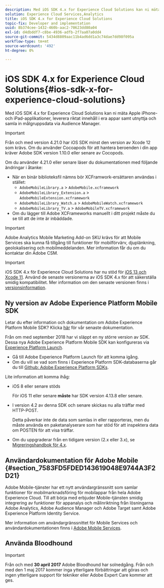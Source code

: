 ```yaml
---
description: Med iOS SDK 4.x for Experience Cloud Solutions kan ni mäta Apple iPhone- och iPad-applikationer, leverera riktat innehåll i era appar samt utnyttja och samla in målgruppsdata via Audience Manager.
solution: Experience Cloud Services,Analytics
title: iOS SDK 4.x for Experience Cloud Solutions
topic-fix: Developer and implementation
uuid: 8b374cee-1432-460b-aac2-70623dd80a04
exl-id: d4dbddf7-c8be-4936-adfb-2f7aa07a0dd4
source-git-commit: 5434d8809aac11b4ad6dd1a3c74dae7dd98f095a
workflow-type: tm+mt
source-wordcount: '492'
ht-degree: 0%

---
```


# iOS SDK 4.x for Experience Cloud Solutions{#ios-sdk-x-for-experience-cloud-solutions}

Med iOS SDK 4.x for Experience Cloud Solutions kan ni mäta Apple iPhone- och iPad-applikationer, leverera riktat innehåll i era appar samt utnyttja och samla in målgruppsdata via Audience Manager.

>[!IMPORTANT]
>
>Från och med version 4.21.0 har iOS SDK minst den version av Xcode 12 som krävs. Om du använder Cocoapods för att hantera beroenden i din app kräver Adobe SDK version 1.10.0 eller senare av Cocopods.

Om du använder 4.21.0 eller senare läser du dokumentationen med följande ändringar i åtanke:

* När en binär biblioteksfil nämns bör XCFramwork-ersättaren användas i stället:
   * `AdobeMobileLibrary.a` > `AdobeMobile.xcframework`
   * `AdobeMobileLibrary_Extension.a` > `AdobeMobileExtension.xcframework`
   * `AdobeMobileLibrary_Watch.a` > `AdobeMobileWatch.xcframework`
   * `AdobeMobileLibrary_TV.a` > `AdobeMobileTV.xcframework`
* Om du lägger till Adobe XCFrameworks manuellt i ditt projekt måste du se till att de inte är inbäddade.

>[!IMPORTANT]
>
>Adobe Analytics Mobile Marketing Add-on SKU krävs för att Mobile Services ska kunna få tillgång till funktioner för mobilförvärv, djuplänkning, geolokalisering och mobilmeddelanden. Mer information får du om du kontaktar din Adobe CSM.

>[!IMPORTANT]
>
>iOS SDK 4.x för Experience Cloud Solutions har nu stöd för [iOS 13 och Xcode 11](https://developer.apple.com/ios/). Använd de senaste versionerna av iOS SDK 4.x för att säkerställa smidig kompatibilitet. Mer information om den senaste versionen finns i [versionsinformation](/help/ios/rel-notes.md).

## Ny version av Adobe Experience Platform Mobile SDK

Letar du efter information och dokumentation om Adobe Experience Platform Mobile SDK? Klicka [här](https://aep-sdks.gitbook.io/docs/) för vår senaste dokumentation.

Från om med september 2018 har vi släppt en ny större version av SDK. Dessa nya Adobe Experience Platform Mobile SDK kan konfigureras via [Experience Platform Launch](https://www.adobe.com/experience-platform/launch.html).

* Gå till Adobe Experience Platform Launch för att komma igång.
* Om du vill se vad som finns i Experience Platform SDK-databaserna går du till [Github: Adobe Experience Platform SDKs](https://github.com/Adobe-Marketing-Cloud/acp-sdks).

Lite information att komma ihåg:

* iOS 8 eller senare stöds

   För iOS 11 eller senare **måste** har SDK version 4.13.8 eller senare.

* I version 4.2 av denna SDK och senare skickas nu alla träffar med HTTP-POST.

   Detta påverkar inte de data som samlas in eller rapporteras, men du måste använda en paketanalyserare som har stöd för att inspektera data om POSTEN för att visa träffar.

* Om du uppgraderar från en tidigare version (2.x eller 3.x), se [Migreringshandbok för 4.x](/help/ios/getting-started/migration-v3.md).

## Användardokumentation för Adobe Mobile {#section_7583FD5FDED143619048E9744A3F2D21}

Adobe Mobile-tjänster har ett nytt användargränssnitt som samlar funktioner för mobilmarknadsföring för mobilappar från hela Adobe Experience Cloud. Till att börja med erbjuder Mobile-tjänsten smidig integrering av funktioner för appanalys och målinriktning från lösningarna Adobe Analytics, Adobe Audience Manager och Adobe Target samt Adobe Experience Platform Identity Service.

Mer information om användargränssnittet för Mobile Services och användardokumentationen finns i [Adobe Mobile Services](/help/using/home.md).

## Använda Bloodhound

>[!IMPORTANT]
>
>Från och med **30 april 2017** Adobe Bloodhound har solnedgång. Från och med den 1 maj 2017 kommer inga ytterligare förbättringar att göras och ingen ytterligare support för tekniker eller Adobe Expert Care kommer att ges.
